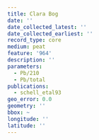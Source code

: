 ```yaml
---
title: Clara Bog
date: ''
date_collected_latest: ''
date_collected_earliest: ''
record_type: core
medium: peat
feature: '964'
description: ''
parameters:
  - Pb/210
  - Pb/total
publications:
  - schell_etal93
geo_error: 0.0
geometry: ''
bbox: ~
longitude: ''
latitude: ''
---
```

